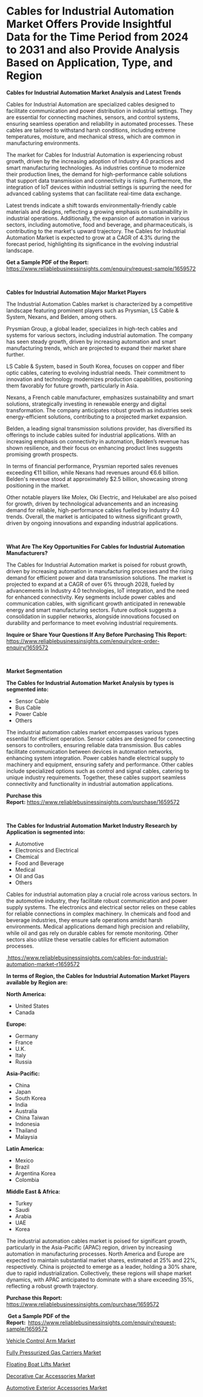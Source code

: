 <p><h1>Cables for Industrial Automation Market Offers Provide Insightful Data for the Time Period from 2024 to 2031 and also Provide Analysis Based on Application, Type, and Region</h1></p><p><strong>Cables for Industrial Automation Market Analysis and Latest Trends</strong></p>
<p><p>Cables for Industrial Automation are specialized cables designed to facilitate communication and power distribution in industrial settings. They are essential for connecting machines, sensors, and control systems, ensuring seamless operation and reliability in automated processes. These cables are tailored to withstand harsh conditions, including extreme temperatures, moisture, and mechanical stress, which are common in manufacturing environments.</p><p>The market for Cables for Industrial Automation is experiencing robust growth, driven by the increasing adoption of Industry 4.0 practices and smart manufacturing technologies. As industries continue to modernize their production lines, the demand for high-performance cable solutions that support data transmission and connectivity is rising. Furthermore, the integration of IoT devices within industrial settings is spurring the need for advanced cabling systems that can facilitate real-time data exchange.</p><p>Latest trends indicate a shift towards environmentally-friendly cable materials and designs, reflecting a growing emphasis on sustainability in industrial operations. Additionally, the expansion of automation in various sectors, including automotive, food and beverage, and pharmaceuticals, is contributing to the market's upward trajectory. The Cables for Industrial Automation Market is expected to grow at a CAGR of 4.3% during the forecast period, highlighting its significance in the evolving industrial landscape.</p></p>
<p><strong>Get a Sample PDF of the Report:&nbsp;</strong> <a href="https://www.reliablebusinessinsights.com/enquiry/request-sample/1659572?utm_campaign=1674&utm_medium=2&utm_source=Github&utm_content=ia&utm_term=09122024&utm_id=cables-for-industrial-automation">https://www.reliablebusinessinsights.com/enquiry/request-sample/1659572</a></p>
<p>&nbsp;</p>
<p><strong>Cables for Industrial Automation Major Market Players</strong></p>
<p><p>The Industrial Automation Cables market is characterized by a competitive landscape featuring prominent players such as Prysmian, LS Cable & System, Nexans, and Belden, among others. </p><p>Prysmian Group, a global leader, specializes in high-tech cables and systems for various sectors, including industrial automation. The company has seen steady growth, driven by increasing automation and smart manufacturing trends, which are projected to expand their market share further. </p><p>LS Cable & System, based in South Korea, focuses on copper and fiber optic cables, catering to evolving industrial needs. Their commitment to innovation and technology modernizes production capabilities, positioning them favorably for future growth, particularly in Asia.</p><p>Nexans, a French cable manufacturer, emphasizes sustainability and smart solutions, strategically investing in renewable energy and digital transformation. The company anticipates robust growth as industries seek energy-efficient solutions, contributing to a projected market expansion.</p><p>Belden, a leading signal transmission solutions provider, has diversified its offerings to include cables suited for industrial applications. With an increasing emphasis on connectivity in automation, Belden’s revenue has shown resilience, and their focus on enhancing product lines suggests promising growth prospects.</p><p>In terms of financial performance, Prysmian reported sales revenues exceeding €11 billion, while Nexans had revenues around €6.6 billion. Belden's revenue stood at approximately $2.5 billion, showcasing strong positioning in the market.</p><p>Other notable players like Molex, Oki Electric, and Helukabel are also poised for growth, driven by technological advancements and an increasing demand for reliable, high-performance cables fuelled by Industry 4.0 trends. Overall, the market is anticipated to witness significant growth, driven by ongoing innovations and expanding industrial applications.</p></p>
<p>&nbsp;</p>
<p><strong>What Are The Key Opportunities For Cables for Industrial Automation Manufacturers?</strong></p>
<p><p>The Cables for Industrial Automation market is poised for robust growth, driven by increasing automation in manufacturing processes and the rising demand for efficient power and data transmission solutions. The market is projected to expand at a CAGR of over 6% through 2028, fueled by advancements in Industry 4.0 technologies, IoT integration, and the need for enhanced connectivity. Key segments include power cables and communication cables, with significant growth anticipated in renewable energy and smart manufacturing sectors. Future outlook suggests a consolidation in supplier networks, alongside innovations focused on durability and performance to meet evolving industrial requirements.</p></p>
<p><strong>Inquire or Share Your Questions If Any Before Purchasing This Report:</strong> <a href="https://www.reliablebusinessinsights.com/enquiry/pre-order-enquiry/1659572?utm_campaign=1674&utm_medium=2&utm_source=Github&utm_content=ia&utm_term=09122024&utm_id=cables-for-industrial-automation">https://www.reliablebusinessinsights.com/enquiry/pre-order-enquiry/1659572</a></p>
<p>&nbsp;</p>
<p><strong>Market Segmentation</strong></p>
<p><strong>The Cables for Industrial Automation Market Analysis by types is segmented into:</strong></p>
<p><ul><li>Sensor Cable</li><li>Bus Cable</li><li>Power Cable</li><li>Others</li></ul></p>
<p><p>The industrial automation cables market encompasses various types essential for efficient operation. Sensor cables are designed for connecting sensors to controllers, ensuring reliable data transmission. Bus cables facilitate communication between devices in automation networks, enhancing system integration. Power cables handle electrical supply to machinery and equipment, ensuring safety and performance. Other cables include specialized options such as control and signal cables, catering to unique industry requirements. Together, these cables support seamless connectivity and functionality in industrial automation applications.</p></p>
<p><strong>Purchase this Report:&nbsp;</strong><a href="https://www.reliablebusinessinsights.com/purchase/1659572?utm_campaign=1674&utm_medium=2&utm_source=Github&utm_content=ia&utm_term=09122024&utm_id=cables-for-industrial-automation">https://www.reliablebusinessinsights.com/purchase/1659572</a></p>
<p>&nbsp;</p>
<p><strong>The Cables for Industrial Automation Market Industry Research by Application is segmented into:</strong></p>
<p><ul><li>Automotive</li><li>Electronics and Electrical</li><li>Chemical</li><li>Food and Beverage</li><li>Medical</li><li>Oil and Gas</li><li>Others</li></ul></p>
<p><p>Cables for industrial automation play a crucial role across various sectors. In the automotive industry, they facilitate robust communication and power supply systems. The electronics and electrical sector relies on these cables for reliable connections in complex machinery. In chemicals and food and beverage industries, they ensure safe operations amidst harsh environments. Medical applications demand high precision and reliability, while oil and gas rely on durable cables for remote monitoring. Other sectors also utilize these versatile cables for efficient automation processes.</p></p>
<p><a href="https://www.reliablebusinessinsights.com/cables-for-industrial-automation-market-r1659572?utm_campaign=1674&utm_medium=2&utm_source=Github&utm_content=ia&utm_term=09122024&utm_id=cables-for-industrial-automation">&nbsp;https://www.reliablebusinessinsights.com/cables-for-industrial-automation-market-r1659572</a></p>
<p><strong>In terms of Region, the Cables for Industrial Automation Market Players available by Region are:</strong></p>
<p>
    <p> <strong> North America: </strong>
        <ul>
            <li>United States</li>
            <li>Canada</li>
        </ul>
        </p> 
    <p> <strong> Europe: </strong>
        <ul>
            <li>Germany</li>
            <li>France</li>
            <li>U.K.</li>
            <li>Italy</li>
            <li>Russia</li>
        </ul>
        </p> 
    <p> <strong> Asia-Pacific: </strong>
        <ul>
            <li>China</li>
            <li>Japan</li>
            <li>South Korea</li>
            <li>India</li>
            <li>Australia</li>
            <li>China Taiwan</li>
            <li>Indonesia</li>
            <li>Thailand</li>
            <li>Malaysia</li>
        </ul>
        </p> 
    <p> <strong> Latin America: </strong>
        <ul>
            <li>Mexico</li>
            <li>Brazil</li>
            <li>Argentina Korea</li>
            <li>Colombia</li>
        </ul>
        </p> 
    <p> <strong> Middle East & Africa: </strong>
        <ul>
            <li>Turkey</li>
            <li>Saudi</li>
            <li>Arabia</li>
            <li>UAE</li>
            <li>Korea</li>
        </ul>
    </p>
    </p>
<p><p>The industrial automation cables market is poised for significant growth, particularly in the Asia-Pacific (APAC) region, driven by increasing automation in manufacturing processes. North America and Europe are expected to maintain substantial market shares, estimated at 25% and 22%, respectively. China is projected to emerge as a leader, holding a 30% share, due to rapid industrialization. Collectively, these regions will shape market dynamics, with APAC anticipated to dominate with a share exceeding 35%, reflecting a robust growth trajectory.</p></p>
<p><strong>Purchase this Report: </strong><a href="https://www.reliablebusinessinsights.com/purchase/1659572?utm_campaign=1674&utm_medium=2&utm_source=Github&utm_content=ia&utm_term=09122024&utm_id=cables-for-industrial-automation">https://www.reliablebusinessinsights.com/purchase/1659572</a></p>
<p>&nbsp;<strong>Get a Sample PDF of the Report:&nbsp;&nbsp;</strong><a href="https://www.reliablebusinessinsights.com/enquiry/request-sample/1659572?utm_campaign=1674&utm_medium=2&utm_source=Github&utm_content=ia&utm_term=09122024&utm_id=cables-for-industrial-automation">https://www.reliablebusinessinsights.com/enquiry/request-sample/1659572</a></p>
<p><strong></strong></p>
<p><p><a href="https://www.linkedin.com/pulse/vehicle-control-arm-market-analysis-report-2024-2031-key-kksgf?utm_campaign=1674&utm_medium=2&utm_source=Github&utm_content=ia&utm_term=09122024&utm_id=cables-for-industrial-automation">Vehicle Control Arm Market</a></p><p><a href="https://www.linkedin.com/pulse/global-fully-pressurized-gas-carriers-market-set-expansion-dau7f?utm_campaign=1674&utm_medium=2&utm_source=Github&utm_content=ia&utm_term=09122024&utm_id=cables-for-industrial-automation">Fully Pressurized Gas Carriers Market</a></p><p><a href="https://www.linkedin.com/pulse/empowering-stakeholders-insights-from-floating-boat-lifts-market-dz4of?utm_campaign=1674&utm_medium=2&utm_source=Github&utm_content=ia&utm_term=09122024&utm_id=cables-for-industrial-automation">Floating Boat Lifts Market</a></p><p><a href="https://www.linkedin.com/pulse/detailed-analysis-decorative-car-accessories-market-decision-making-lwhhf?utm_campaign=1674&utm_medium=2&utm_source=Github&utm_content=ia&utm_term=09122024&utm_id=cables-for-industrial-automation">Decorative Car Accessories Market</a></p><p><a href="https://www.linkedin.com/pulse/automotive-exterior-accessories-market-growth-analysis-2024-2031-n2w9f?utm_campaign=1674&utm_medium=2&utm_source=Github&utm_content=ia&utm_term=09122024&utm_id=cables-for-industrial-automation">Automotive Exterior Accessories Market</a></p></p>